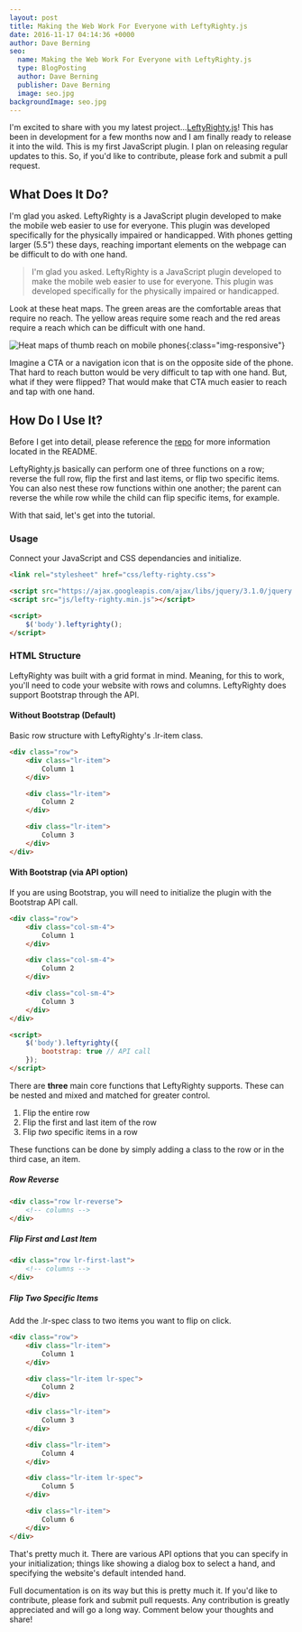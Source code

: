 ```yaml
---
layout: post
title: Making the Web Work For Everyone with LeftyRighty.js
date: 2016-11-17 04:14:36 +0000
author: Dave Berning
seo:
  name: Making the Web Work For Everyone with LeftyRighty.js
  type: BlogPosting
  author: Dave Berning
  publisher: Dave Berning
  image: seo.jpg
backgroundImage: seo.jpg
---
```


I'm excited to share with you my latest project...[LeftyRighty.js](https://github.com/parsecdigital/LeftyRighty.js)! This has been in development for a few months now and I am finally ready to release it into the wild. This is my first JavaScript plugin. I plan on releasing regular updates to this. So, if you'd like to contribute, please fork and submit a pull request.

## What Does It Do?

I'm glad you asked. LeftyRighty is a JavaScript plugin developed to make the mobile web easier to use for everyone. This plugin was developed specifically for the physically impaired or handicapped. With phones getting larger (5.5") these days, reaching important elements on the webpage can be difficult to do with one hand.

> I'm glad you asked. LeftyRighty is a JavaScript plugin developed to make the mobile web easier to use for everyone. This plugin was developed specifically for the physically impaired or handicapped.

Look at these heat maps. The green areas are the comfortable areas that require no reach. The yellow areas require some reach and the red areas require a reach which can be difficult with one hand.

![Heat maps of thumb reach on mobile phones]({{site.imagesURL}}mobile-heatmap.png){:class="img-responsive"}

Imagine a CTA or a navigation icon that is on the opposite side of the phone. That hard to reach button would be very difficult to tap with one hand. But, what if they were flipped? That would make that CTA much easier to reach and tap with one hand.

## How Do I Use It?

Before I get into detail, please reference the [repo](https://github.com/parsecdigital/LeftyRighty.js) for more information located in the README.

LeftyRighty.js basically can perform one of three functions on a row; reverse the full row, flip the first and last items, or flip two specific items. You can also nest these row functions within one another; the parent can reverse the while row while the child can flip specific items, for example.

With that said, let's get into the tutorial.

### Usage
Connect your JavaScript and CSS dependancies and initialize.

```html
<link rel="stylesheet" href="css/lefty-righty.css">

<script src="https://ajax.googleapis.com/ajax/libs/jquery/3.1.0/jquery.min.js"></script>
<script src="js/lefty-righty.min.js"></script>

<script>
    $('body').leftyrighty();
</script>
```

### HTML Structure
LeftyRighty was built with a grid format in mind. Meaning, for this to work, you'll need to code your website with rows and columns. LeftyRighty does support Bootstrap through the API.

#### Without Bootstrap (Default)
Basic row structure with LeftyRighty's .lr-item class.

```html
<div class="row">
    <div class="lr-item">
        Column 1
    </div>

    <div class="lr-item">
        Column 2
    </div>

    <div class="lr-item">
        Column 3
    </div>
</div>
```

#### With Bootstrap (via API option)
If you are using Bootstrap, you will need to initialize the plugin with the Bootstrap API call.

```html
<div class="row">
    <div class="col-sm-4">
        Column 1
    </div>

    <div class="col-sm-4">
        Column 2
    </div>

    <div class="col-sm-4">
        Column 3
    </div>
</div>

<script>
    $('body').leftyrighty({
        bootstrap: true // API call
    });
</script>
```

There are __three__ main core functions that LeftyRighty supports. These can be nested and mixed and matched for greater control.

1. Flip the entire row
2. Flip the first and last item of the row
3. Flip _two_ specific items in a row

These functions can be done by simply adding a class to the row or in the third case, an item.

##### Row Reverse

```html
<div class="row lr-reverse">
    <!-- columns -->
</div>
```

##### Flip First and Last Item
```html
<div class="row lr-first-last">
    <!-- columns -->
</div>
```


##### Flip Two Specific Items
Add the .lr-spec class to two items you want to flip on click.

```html
<div class="row">
    <div class="lr-item">
        Column 1
    </div>

    <div class="lr-item lr-spec">
        Column 2
    </div>

    <div class="lr-item">
        Column 3
    </div>

    <div class="lr-item">
        Column 4
    </div>

    <div class="lr-item lr-spec">
        Column 5
    </div>

    <div class="lr-item">
        Column 6
    </div>
</div>
```
That's pretty much it. There are various API options that you can specify in your initialization; things like showing a dialog box to select a hand, and specifying the website's default intended hand.

Full documentation is on its way but this is pretty much it. If you'd like to contribute, please fork and submit pull requests. Any contribution is greatly appreciated and will go a long way. Comment below your thoughts and share!
